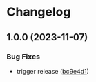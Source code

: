 # Changelog

## 1.0.0 (2023-11-07)


### Bug Fixes

* trigger release ([bc9e4d1](https://github.com/Gibby/fossbilling/commit/bc9e4d1a2c6af7b9408da8a73b0fb4d46d767ebd))
